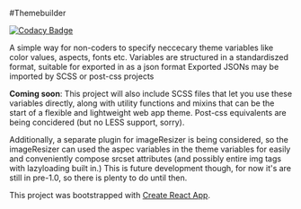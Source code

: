 #Themebuilder

[![Codacy Badge](https://api.codacy.com/project/badge/Grade/d48e8dd9ef9d41349460f334933c3ae6)](https://app.codacy.com/app/olemak/themebuilder?utm_source=github.com&utm_medium=referral&utm_content=olemak/themebuilder&utm_campaign=badger)

A simple way for non-coders to specify neccecary theme variables like color values, aspects, fonts etc.
Variables are structured in a standardiszed format, suitable for exported in as a json format
Exported JSONs may be imported by SCSS or post-css projects

**Coming soon**: This project will also include SCSS files that let you use these variables directly, along with utility functions and mixins that can be the start of a flexible and lightweight web app theme. Post-css equivalents are being concidered (but no LESS support, sorry).

Additionally, a separate plugin for imageResizer is being considered, so the imageResizer can used the aspec variables in the theme variables for easily and conveniently compose srcset attributes (and possibly entire img tags with lazyloading built in.) This is future development though, for now it's are still in pre-1.0, so there is plenty to do until then.

This project was bootstrapped with [Create React App](https://github.com/facebookincubator/create-react-app).
